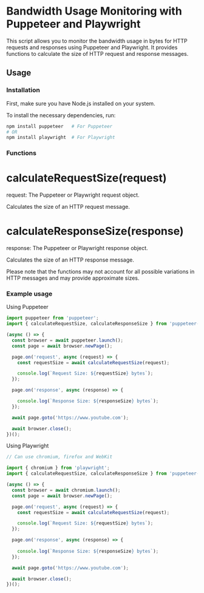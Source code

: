 # Bandwidth Usage Monitoring with Puppeteer and Playwright

This script allows you to monitor the bandwidth usage in bytes for HTTP requests and responses using Puppeteer and Playwright. It provides functions to calculate the size of HTTP request and response messages.

## Usage

### Installation

First, make sure you have Node.js installed on your system.

To install the necessary dependencies, run:

```bash
npm install puppeteer   # For Puppeteer
# OR
npm install playwright  # For Playwright
```

### Functions

# calculateRequestSize(request)
request: The Puppeteer or Playwright request object.

Calculates the size of an HTTP request message.

# calculateResponseSize(response)
response: The Puppeteer or Playwright response object.

Calculates the size of an HTTP response message.


Please note that the functions may not account for all possible variations in HTTP messages and may provide approximate sizes.

### Example usage

Using Puppeteer

```js
import puppeteer from 'puppeteer';
import { calculateRequestSize, calculateResponseSize } from 'puppeteer-bandwidth-calculator';

(async () => {
  const browser = await puppeteer.launch();
  const page = await browser.newPage();

  page.on('request', async (request) => {
    const requestSize = await calculateRequestSize(request);

    console.log(`Request Size: ${requestSize} bytes`);
  });

  page.on('response', async (response) => {

    console.log(`Response Size: ${responseSize} bytes`);
  });

  await page.goto('https://www.youtube.com');

  await browser.close();
})();

```

Using Playwright

```js
// Can use chromium, firefox and WebKit

import { chromium } from 'playwright';
import { calculateRequestSize, calculateResponseSize } from 'puppeteer-bandwidth-calculator';

(async () => {
  const browser = await chromium.launch();
  const page = await browser.newPage();

  page.on('request', async (request) => {
    const requestSize = await calculateRequestSize(request);

    console.log(`Request Size: ${requestSize} bytes`);
  });

  page.on('response', async (response) => {
    
    console.log(`Response Size: ${responseSize} bytes`);
  });

  await page.goto('https://www.youtube.com');

  await browser.close();
})();
```